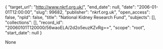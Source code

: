 {
  "target_url": "http://www.nkrf.org.uk/", 
  "end_date": null, 
  "date": "2006-01-01T12:00:00", 
  "slug": 99682, 
  "publisher": "nkrf.org.uk", 
  "open_access": false, 
  "npld": false, 
  "title": "National Kidney Research Fund", 
  "subjects": [], 
  "collections": [], 
  "record_id": "20060101T120000/56waoELA/2d2o5euzKZvRg==", 
  "scope": "root", 
  "start_date": null
}

None